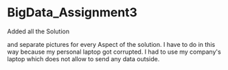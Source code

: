 # BigData_Assignment3
Added all the Solution

and separate pictures for every Aspect of the solution. I have to do in this way because my personal laptop got corrupted. I had to use my company's laptop which does not allow to send any data outside.
